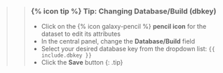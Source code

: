 <!--
type: tip box
location: inside a box
arguments:
    required:
        dbkey: database key
    optional:
        none
-->
>
>    > ### {% icon tip %} Tip: Changing Database/Build (dbkey)
>    > - Click on the {% icon galaxy-pencil %} **pencil icon** for the dataset to edit its attributes
>    > - In the central panel, change the **Database/Build** field
>    > - Select your desired database key from the dropdown list: `{{ include.dbkey }}` 
>    > - Click the **Save** button
>    {: .tip}
>